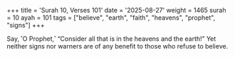 +++
title = 'Surah 10, Verses 101'
date = '2025-08-27'
weight = 1465
surah = 10
ayah = 101
tags = ["believe", "earth", "faith", "heavens", "prophet", "signs"]
+++

Say, ˹O Prophet,˺ “Consider all that is in the heavens and the earth!” Yet neither signs nor warners are of any benefit to those who refuse to believe.